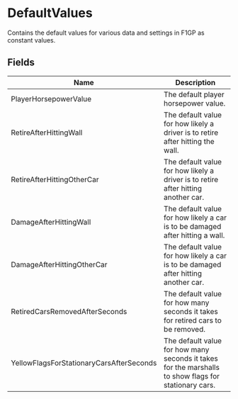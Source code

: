 # DefaultValues

Contains the default values for various data and settings in F1GP as constant values.

## Fields

| Name  | Description  |
|-------|--------------|
| PlayerHorsepowerValue  | The default player horsepower value.  |
| RetireAfterHittingWall  | The default value for how likely a driver is to retire after hitting the wall.  |
| RetireAfterHittingOtherCar  | The default value for how likely a driver is to retire after hitting another car.  |
| DamageAfterHittingWall  | The default value for how likely a car is to be damaged after hitting a wall.  |
| DamageAfterHittingOtherCar  | The default value for how likely a car is to be damaged after hitting another car.  |
| RetiredCarsRemovedAfterSeconds  | The default value for how many seconds it takes for retired cars to be removed.  |
| YellowFlagsForStationaryCarsAfterSeconds  | The default value for how many seconds it takes for the marshalls to show flags for stationary cars.  |


